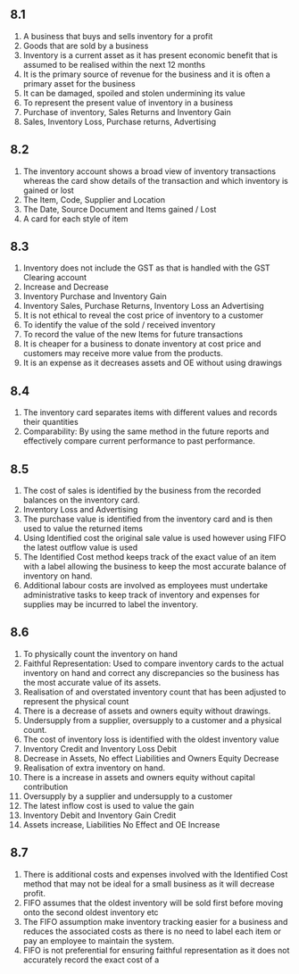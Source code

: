 ## 8.1
1. A business that buys and sells inventory for a profit
2. Goods that are sold by a business
3. Inventory is a current asset as it has present economic benefit that is assumed to be realised within the next 12 months
4. It is the primary source of revenue for the business and it is often a primary asset for the business
5. It can be damaged, spoiled and stolen undermining its value
6. To represent the present value of inventory in a business
7. Purchase of inventory, Sales Returns and Inventory Gain
8. Sales, Inventory Loss, Purchase returns, Advertising
## 8.2
1. The inventory account shows a broad view of inventory transactions whereas the card show details of the transaction and which inventory is gained or lost
2. The Item, Code, Supplier and Location
3. The Date, Source Document and Items gained / Lost
4. A card for each style of item
## 8.3
1. Inventory does not include the GST as that is handled with the GST Clearing account
2. Increase and Decrease
3. Inventory Purchase and Inventory Gain
4. Inventory Sales, Purchase Returns, Inventory Loss an Advertising
5. It is not ethical to reveal the cost price of inventory to a customer
6. To identify the value of the sold / received inventory
7. To record the value of the new Items for future transactions
8. It is cheaper for a business to donate inventory at cost price and customers may receive more value from the products.
9. It is an expense as it decreases assets and OE without using drawings
## 8.4
1. The inventory card separates items with different values and records their quantities
2. Comparability: By using the same method in the future reports and effectively compare current performance to past performance.
## 8.5
1. The cost of sales is identified by the business from the recorded balances on the inventory card.
2. Inventory Loss and Advertising
3. The purchase value is identified from the inventory card and is then used to value the returned items
4. Using Identified cost the original sale value is used however using FIFO the latest outflow value is used
5. The Identified Cost method keeps track of the exact value of an item with a label allowing the business to keep the most accurate balance of inventory on hand.
6. Additional labour costs are involved as employees must undertake administrative tasks to keep track of inventory and expenses for supplies may be incurred to label the inventory.
## 8.6
1. To physically count the inventory on hand
2. Faithful Representation: Used to compare inventory cards to the actual inventory on hand and correct any discrepancies so the business has the most accurate value of its assets.
3. Realisation of and overstated inventory count that has been adjusted to represent the physical count
4. There is a decrease of assets and owners equity without drawings.
5. Undersupply from a supplier,  oversupply to a customer and a physical count.
6. The cost of inventory loss is identified with the oldest inventory value
7. Inventory Credit and Inventory Loss Debit
8. Decrease in Assets, No effect Liabilities and Owners Equity Decrease
9. Realisation of extra inventory on hand.
10. There is a increase in assets and owners equity without capital contribution
11. Oversupply by a supplier and undersupply to a customer
12. The latest inflow cost is used to value the gain
13. Inventory Debit and Inventory Gain Credit
14. Assets increase, Liabilities No Effect and OE Increase
## 8.7
1. There is additional costs and expenses involved with the Identified Cost method that may not be ideal for a small business as it will decrease profit.
2. FIFO assumes that the oldest inventory will be sold first before moving onto the second oldest inventory etc
3. The FIFO assumption make inventory tracking easier for a business and reduces the associated costs as there is no need to label each item or pay an employee to maintain the system.
4. FIFO is not preferential for ensuring faithful representation as it does not accurately record the exact cost of a 
